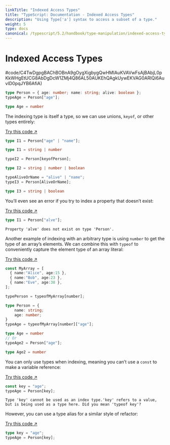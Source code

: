 ```yaml
---
linkTitle: "Indexed Access Types"
title: "TypeScript: Documentation - Indexed Access Types"
description: "Using Type['a'] syntax to access a subset of a type."
weight: 5
type: docs
canonical: /typescript/5.2/handbook/type-manipulation/indexed-access-types
---
```


# Indexed Access Types

#code/C4TwDgpgBAChBOBnA9gOygXigbygQwHMIAuKVAVwFsAjBAbjL0pKkWHgEtUCG8AbDgDcW1ZMj4Q86AL50AUKEhQAgkUywEKVAG0ARIQi6AuvID0pqJYB6AfiA)

```ts
type Person = { age: number; name: string; alive: boolean };
typeAge = Person["age"];

type Age = number
```

The indexing type is itself a type, so we can use unions, `keyof`, or other types entirely:

[Try this code ↗](https://www.typescriptlang.org/play#code/C4TwDgpgBAChBOBnA9gOygXigbygQwHMIAuKVAVwFsAjBAbjL0pKkWHgEtUCG8AbDgDcW1ZMj4Q86AL50AUAHoFUALRqAxuWBqVc0JCgBJAIyZYCFKgDaAIkIQbUAD5QbqJg4C68pVD8A9AH45PXBoQwAmMzgkNCsAawgQZAAzc1jUb0VlAODQgwBBAWEAeXgAOQ8zO2KHZ1d3Zht5fXCAZmiLOKKhCDLK5izfXKA)

```ts
type I1 = Person["age" | "name"];

type I1 = string | number

typeI2 = Person[keyofPerson];

type I2 = string | number | boolean

typeAliveOrName = "alive" | "name";
typeI3 = Person[AliveOrName];

type I3 = string | boolean
```

You’ll even see an error if you try to index a property that doesn’t exist:

[Try this code ↗](https://www.typescriptlang.org/play#code/PTAEAEFMCdoe2gZwFygEwGYME4BQAXATwAdJQAFGROAO1AF5QBvUAQwHNJUaBXAWwBGMANygarPl1CJ80AJY12o1gBs5ANykC4cFZFZ0AvsNwhQAWksBjHvkvmCJMgEkAjAwpVaAbQBEqzV8AXWEgA)

```ts
type I1 = Person["alve"];
```

```text {filename="Generated error"}
Property 'alve' does not exist on type 'Person'.
```

Another example of indexing with an arbitrary type is using `number` to get the type of an array’s elements.
We can combine this with `typeof` to conveniently capture the element type of an array literal:

[Try this code ↗](https://www.typescriptlang.org/play#code/MYewdgzgLgBAsgTwIICcUEMEwLwwNoBQMMA3jGOgLYCmAXDAERIA2AlsNQwDQzoDmdGAEYArDAC+XIqXJVBDAEIgARt14D6AJgDMEqcTIUa9BgFEAbpx79B2gBx6CAXQDcBAlAQAHajAAK1CgQ4Dgwnj4gAGbwyGiYeGAArpTKga4EAPQZxDAAegD8Ht6+SAKh4dRRMagYCAnJqShOeAw2DOlZOQWZ2QDyKEU+MKXUmqEBQeAtbR3ZxAVAA)

```ts
const MyArray = [
  { name:"Alice", age:15 },
  { name:"Bob", age:23 },
  { name:"Eve", age:38 },
];

typePerson = typeofMyArray[number];

type Person = {
    name: string;
    age: number;
}
typeAge = typeofMyArray[number]["age"];

type Age = number
// Or
typeAge2 = Person["age"];

type Age2 = number
```

You can only use types when indexing, meaning you can’t use a `const` to make a variable reference:

[Try this code ↗](https://www.typescriptlang.org/play#code/PTAEAEFMCdoe2gZwFygEwFYDMAOdB2AFgE4AoAFwE8AHSUABRkTgDtQBeUAb1AEMBzSKhYBXALYAjGAG5QLXmKGhE5aAEsW-WbwA2agG5KJcODsi82AX2mkQoALSOAxiPKP7pJ6xWgA1pEoOUAAiAUhgmypaUABBQSDGJFYAbX9KAF1pIA)

```ts
const key = "age";
typeAge = Person[key];
```

```text {filename="Generated error"}
Type 'key' cannot be used as an index type.'key' refers to a value, but is being used as a type here. Did you mean 'typeof key'?
```

However, you can use a type alias for a similar style of refactor:

[Try this code ↗](https://www.typescriptlang.org/play#code/C4TwDgpgBAChBOBnA9gOygXigbygQwHMIAuKVAVwFsAjBAbjL0pKkWHgEtUCG8AbDgDcW1ZMj4Q86AL50AUAHoFUALRqAxuWBqVc0JCgBrCCExQARIQjn5+6AEEiZuEjQBtYyAC6dIA)

```ts
type key = "age";
typeAge = Person[key];
```
